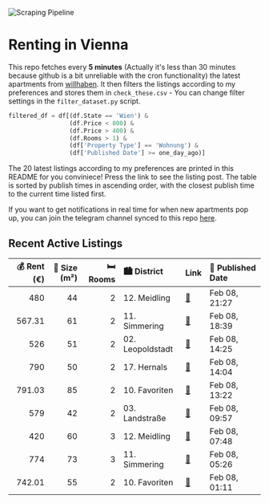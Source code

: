 ![Scraping Pipeline](https://github.com/AthomsG/renting-in-vienna/actions/workflows/run_pipeline.yml/badge.svg)


# Renting in Vienna

This repo fetches every **5 minutes** (Actually it's less than 30 minutes because github is a bit unreliable with the cron functionality) the latest apartments from [willhaben](https://www.willhaben.at/).
It then filters the listings according to my preferences and stores them in `check_these.csv` - You can change filter settings in the `filter_dataset.py` script.

```python
filtered_df = df[(df.State == 'Wien') & 
                 (df.Price < 800) &
                 (df.Price > 400) &
                 (df.Rooms > 1) &
                 (df['Property Type'] == 'Wohnung') &
                 (df['Published Date'] >= one_day_ago)]
```

The 20 latest listings according to my preferences are printed in this README for you conviniece! Press the link to see the listing post.
The table is sorted by publish times in ascending order, with the closest publish time to the current time listed first.

If you want to get notifications in real time for when new apartments pop up, you can join the telegram channel synced to this repo [here](https://t.me/+1HPAYOf5BSsyNTlk).

## Recent Active Listings

|   💰 Rent (€) |   📏 Size (m²) |   🛏️ Rooms | 🏙️ District      | Link                                                                                                                                                                                    | 📅 Published Date   |
|-------------:|--------------:|-----------:|:-----------------|:----------------------------------------------------------------------------------------------------------------------------------------------------------------------------------------|:-------------------|
|       480    |            44 |          2 | 12. Meidling     | [🔗](https://www.willhaben.at/iad/immobilien/d/mietwohnungen/wien/wien-1120-meidling/gemeindebau-2-zimmer-direktvergabe-2017929951/)                                                     | Feb 08, 21:27      |
|       567.31 |            61 |          2 | 11. Simmering    | [🔗](https://www.willhaben.at/iad/immobilien/d/mietwohnungen/wien/wien-1110-simmering/genossenschaftswohnung-mit-vorschlagerecht-in-1110-wien-abzugeben-1860112394/)                     | Feb 08, 18:39      |
|       526    |            51 |          2 | 02. Leopoldstadt | [🔗](https://www.willhaben.at/iad/immobilien/d/mietwohnungen/wien/wien-1020-leopoldstadt/2-zimmer-gemeindewohnung-direkt-bei-u1-1534538170/)                                             | Feb 08, 14:25      |
|       790    |            50 |          2 | 17. Hernals      | [🔗](https://www.willhaben.at/iad/immobilien/d/mietwohnungen/wien/wien-1170-hernals/bright-studio-apartment-furnished-/-helle-ein-zimmer-wohnung-m%C3%B6bliert-2047863584/)              | Feb 08, 14:04      |
|       791.03 |            85 |          2 | 10. Favoriten    | [🔗](https://www.willhaben.at/iad/immobilien/d/mietwohnungen/wien/wien-1100-favoriten/sch%C3%B6ne-2-zimmer-wohnung-im-sanierten-altbau-mit-balkon-zu-vermieten---unbefristet-868738455/) | Feb 08, 13:22      |
|       579    |            42 |          2 | 03. Landstraße   | [🔗](https://www.willhaben.at/iad/immobilien/d/mietwohnungen/wien/wien-1030-landstra%C3%9Fe/abl%C3%B6sefreie-hauptmietwohnung-in-erdberg-1217041890/)                                    | Feb 08, 09:57      |
|       420    |            60 |          3 | 12. Meidling     | [🔗](https://www.willhaben.at/iad/immobilien/d/mietwohnungen/wien/wien-1120-meidling/gemeinde-wohnung-3zimmer-1718112961/)                                                               | Feb 08, 07:48      |
|       774    |            73 |          3 | 11. Simmering    | [🔗](https://www.willhaben.at/iad/immobilien/d/mietwohnungen/wien/wien-1110-simmering/gemeinde-wohnung-mit-vormerkschein-30.9.2024-1977412157/)                                          | Feb 08, 05:26      |
|       742.01 |            55 |          2 | 10. Favoriten    | [🔗](https://www.willhaben.at/iad/immobilien/d/mietwohnungen/wien/wien-1100-favoriten/%2A%2A-u1-troststrasse-neuwertige-2-zimmer-whg-%2A%2A%2A-894413408/)                               | Feb 08, 01:11      |
